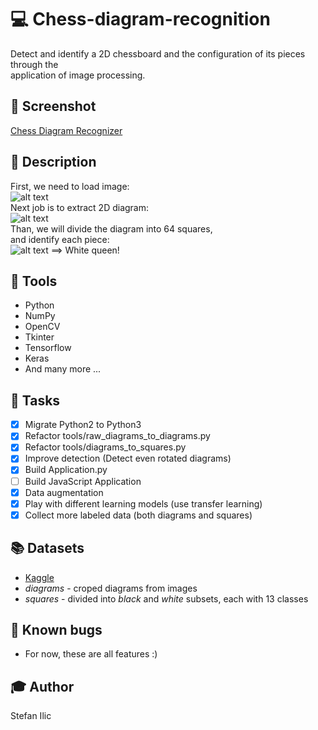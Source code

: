 # :computer: Chess-diagram-recognition  

Detect and identify a 2D chessboard and the configuration of its pieces through the  
application of image processing.  

## :page_facing_up: Screenshot
[Chess Diagram Recognizer](https://github.com/IlicStefan/ChessDiagramRecognition/blob/master/screenshots/demo_video.gif)

## :page_facing_up: Description
First, we need to load image:  
![alt text](https://github.com/mr11261/Chess-diagram-recognition/blob/master/description/raw_image.jpg)  
Next job is to extract 2D diagram:  
![alt text](https://github.com/mr11261/Chess-diagram-recognition/blob/master/description/chess_diagram.jpg)  
Than, we will divide the diagram into 64 squares,  
and identify each piece:  
![alt text](https://github.com/mr11261/Chess-diagram-recognition/blob/master/description/chess_piece.jpg) ==> White queen!  

## :wrench: Tools
- Python
- NumPy
- OpenCV
- Tkinter
- Tensorflow
- Keras
- And many more ...

## :pushpin: Tasks
- [X] Migrate Python2 to Python3
- [X] Refactor tools/raw_diagrams_to_diagrams.py
- [X] Refactor tools/diagrams_to_squares.py
- [X] Improve detection (Detect even rotated diagrams)
- [X] Build Application.py
- [ ] Build JavaScript Application
- [X] Data augmentation
- [X] Play with different learning models (use transfer learning)
- [X] Collect more labeled data (both diagrams and squares)

## :books: Datasets
- [Kaggle](https://www.kaggle.com/mr11261/chess-squares-from-chess-diagrams)
- *diagrams* - croped diagrams from images  
- *squares* - divided into *black* and *white* subsets, each with 13 classes

## :bug: Known bugs
- For now, these are all features :)

## :mortar_board: Author  
Stefan Ilic  
